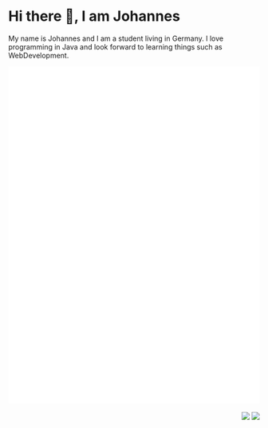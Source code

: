 # Hi there 👋, I am Johannes
My name is Johannes and I am a student living in Germany. I love programming in Java and look
forward to learning things such as WebDevelopment.

<p align="left">
  <picture>
    <img src="/github-metrics.svg" alt="Metrics">
  </picture>
</p>
<p align="right">
  <picture>
    <img src="https://github-readme-stats.vercel.app/api/top-langs/?username=CommandJoo&size_weight=0.5&count_weight=0.5&theme=dark">
  </picture>
  <picture>
    <img src="[https://github-readme-stats.vercel.app/api?username=CommandJoo&theme=dark">
  </picture>
</p>
